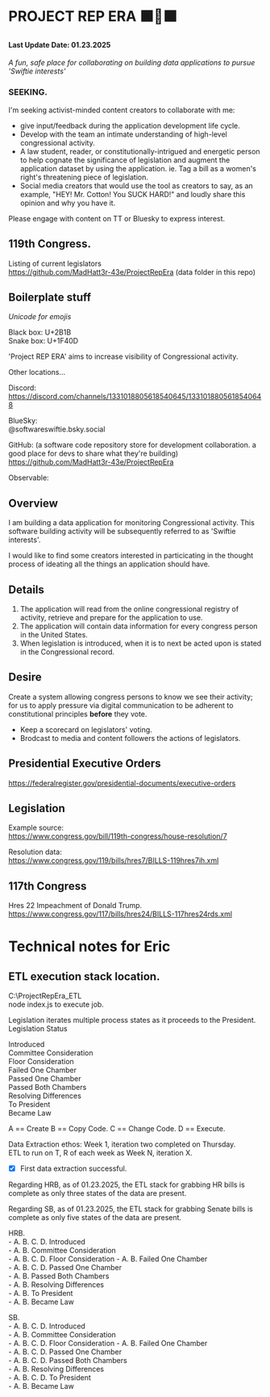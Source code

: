 # PROJECT REP ERA  ⬛🐍⬛  
#### Last Update Date:  01.23.2025  


*A fun, safe place for collaborating on building data applications to pursue 'Swiftie interests'*  

### SEEKING.  
I'm seeking activist-minded content creators to collaborate with me:
- give input/feedback during the application development life cycle.  
- Develop with the team an intimate understanding of high-level congressional activity.  
- A law student, reader, or constitutionally-intrigued and energetic person to help cognate the significance of legislation and augment the application dataset by using the application.  ie.  Tag a bill as a women's right's threatening piece of legislation.  
- Social media creators that would use the tool as creators to say, as an example,  "HEY!  Mr. Cotton!  You SUCK HARD!" and loudly share this opinion and why you have it.  


Please engage with content on TT or Bluesky to express interest.

## 119th Congress.  
Listing of current legislators  
https://github.com/MadHatt3r-43e/ProjectRepEra    (data folder in this repo)  


## Boilerplate stuff  

*Unicode for emojis*  

Black box: U+2B1B  
Snake box: U+1F40D  

'Project REP ERA' aims to increase visibility of Congressional activity.  

Other locations...  

Discord:  
https://discord.com/channels/1331018805618540645/1331018805618540648  


BlueSky:  
@softwareswiftie.bsky.social  

GitHub:  (a software code repository store for development collaboration.  a good place for devs to share what they're building)
https://github.com/MadHatt3r-43e/ProjectRepEra

Observable:  



## Overview  
I am building a data application for monitoring Congressional activity.  This software building activity will be subsequently referred to as 'Swiftie interests'.   

I would like to find some creators interested in particicating in the thought process of ideating all the things an application should have.  

## Details  

1.  The application will read from the online congressional registry of activity, retrieve and prepare for the application to use.  
2.  The application will contain data information for every congress person in the United States.  
3.  When legislation is introduced, when it is to next be acted upon is stated in the Congressional record.

## Desire  
Create a system allowing congress persons to know we see their activity; for us to apply pressure via digital communication to be adherent to constitutional principles **before** they vote.  

- Keep a scorecard on legislators' voting.  
- Brodcast to media and content followers the actions of legislators.  


## Presidential Executive Orders  
https://federalregister.gov/presidential-documents/executive-orders  

## Legislation  
Example source:  
https://www.congress.gov/bill/119th-congress/house-resolution/7  

Resolution data:  
https://www.congress.gov/119/bills/hres7/BILLS-119hres7ih.xml  

## 117th Congress  
Hres 22  Impeachment of Donald Trump.
https://www.congress.gov/117/bills/hres24/BILLS-117hres24rds.xml 


# Technical notes for Eric  

## ETL execution stack location.  
C:\ProjectRepEra_ETL  
node index.js to execute job.  



Legislation iterates multiple process states as it proceeds to the President.  
Legislation Status  

Introduced  
Committee Consideration  
Floor Consideration  
Failed One Chamber  
Passed One Chamber  
Passed Both Chambers  
Resolving Differences  
To President  
Became Law  
	

A == Create
B == Copy Code.
C == Change Code.
D == Execute.  

Data Extraction ethos: Week 1, iteration two completed on Thursday.  
ETL to run on T, R of each week as Week N, iteration X.  


- [x] First data extraction successful.  

Regarding HRB, as of 01.23.2025, the ETL stack for grabbing HR bills is complete as only three states of the data are present.  

Regarding SB, as of 01.23.2025, the ETL stack for grabbing Senate bills is complete as only five states of the data are present. 

HRB.  
    - A. B. C. D. Introduced  
	- A. B. Committee Consideration  
	- A. B. C. D. Floor Consideration 
	- A. B. Failed One Chamber  
	- A. B. C. D. Passed One Chamber  
	- A. B. Passed Both Chambers  
	- A. B. Resolving Differences  
	- A. B. To President  
	- A. B. Became Law  

SB.  
    - A. B. C. D. Introduced  
	- A. B. Committee Consideration  
	- A. B. C. D. Floor Consideration 
	- A. B. Failed One Chamber  
	- A. B. C. D. Passed One Chamber  
	- A. B. C. D. Passed Both Chambers  
	- A. B. Resolving Differences  
	- A. B. C. D. To President  
	- A. B. Became Law  
	


 
